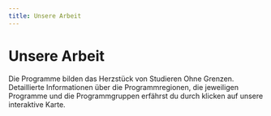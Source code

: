 ```yaml
---
title: Unsere Arbeit
---
```


# Unsere Arbeit
Die Programme bilden das Herzstück von Studieren Ohne Grenzen. Detaillierte Informationen über die Programmregionen, die jeweiligen Programme und die Programmgruppen erfährst du durch klicken auf unsere interaktive Karte.

<sog-map map-type="world" places-config="our_work/map_world"></sog-map>

